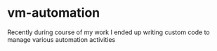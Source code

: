 # vm-automation
Recently during course of my work I ended up writing custom code to manage various automation activities 
